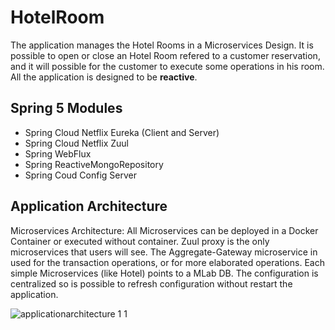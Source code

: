 # HotelRoom
The application manages the Hotel Rooms in a Microservices Design. It is possible to open or close an Hotel Room refered to a customer reservation, and it will possible for the customer to execute some operations in his room.
All the application is designed to be **reactive**.

## Spring 5 Modules
- Spring Cloud Netflix Eureka (Client and Server)
- Spring Cloud Netflix Zuul
- Spring WebFlux
- Spring ReactiveMongoRepository
- Spring Coud Config Server

## Application Architecture
Microservices Architecture: 
All Microservices can be deployed in a Docker Container or executed without container.
Zuul proxy is the only microservices that users will see.
The Aggregate-Gateway microservice in used for the transaction operations, or for more elaborated operations. 
Each simple Microservices (like Hotel) points to a MLab DB.
The configuration is centralized so is possible to refresh configuration without restart the application.

![applicationarchitecture 1 1](https://user-images.githubusercontent.com/18213427/48966299-27373b80-efcf-11e8-86b9-041766322234.jpg)
